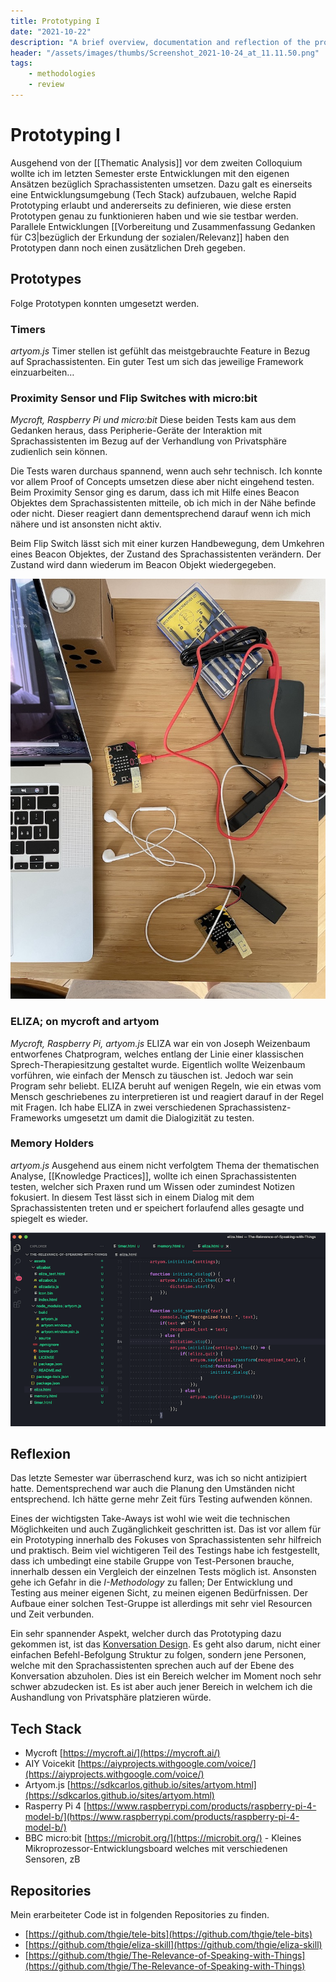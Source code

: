 ```yaml
---
title: Prototyping I
date: "2021-10-22"
description: "A brief overview, documentation and reflection of the prototyping and testing on voice assistants done in the last semester. The most important take-away: This needs to be a group effort."
header: "/assets/images/thumbs/Screenshot_2021-10-24_at_11.11.50.png"
tags:
    - methodologies
    - review
---
```

# Prototyping I
Ausgehend von der [[Thematic Analysis]] vor dem zweiten Colloquium wollte ich im letzten Semester erste Entwicklungen mit den eigenen Ansätzen bezüglich Sprachassistenten umsetzen. Dazu galt es einerseits eine Entwicklungsumgebung (Tech Stack) aufzubauen, welche Rapid Prototyping erlaubt und andererseits zu definieren, wie diese ersten Prototypen genau zu funktionieren haben und wie sie testbar werden. Parallele Entwicklungen [[Vorbereitung und Zusammenfassung Gedanken für C3|bezüglich der Erkundung der sozialen/Relevanz]] haben den Prototypen dann noch einen zusätzlichen Dreh gegeben.

## Prototypes
Folge Prototypen konnten umgesetzt werden.

### Timers
*artyom.js*
Timer stellen ist gefühlt das meistgebrauchte Feature in Bezug auf Sprachassistenten. Ein guter Test um sich das jeweilige Framework einzuarbeiten…

### Proximity Sensor und Flip Switches with micro:bit
*Mycroft, Raspberry Pi und micro:bit*
Diese beiden Tests kam aus dem Gedanken heraus, dass Peripherie-Geräte der Interaktion mit Sprachassistenten im Bezug auf der Verhandlung von Privatsphäre zudienlich sein können.

Die Tests waren durchaus spannend, wenn auch sehr technisch. Ich konnte vor allem Proof of Concepts umsetzen diese aber nicht eingehend testen. Beim Proximity Sensor ging es darum, dass ich mit Hilfe eines Beacon Objektes dem Sprachassistenten mitteile, ob ich mich in der Nähe befinde oder nicht. Dieser reagiert dann dementsprechend darauf wenn ich mich nähere und ist ansonsten nicht aktiv.

Beim Flip Switch lässt sich mit einer kurzen Handbewegung, dem Umkehren eines Beacon Objektes, der Zustand des Sprachassistenten verändern. Der Zustand wird dann wiederum im Beacon Objekt wiedergegeben.

![Code](/assets/images/thumbs/IMG_0439.jpeg)

### ELIZA; on mycroft and artyom
*Mycroft, Raspberry Pi, artyom.js*
ELIZA war ein von Joseph Weizenbaum entworfenes Chatprogram, welches entlang der Linie einer klassischen Sprech-Therapiesitzung gestaltet wurde. Eigentlich wollte Weizenbaum vorführen, wie einfach der Mensch zu täuschen ist. Jedoch war sein Program sehr beliebt. ELIZA beruht auf wenigen Regeln, wie ein etwas vom Mensch geschriebenes zu interpretieren ist und reagiert darauf in der Regel mit Fragen. Ich habe ELIZA in zwei verschiedenen Sprachassistenz-Frameworks umgesetzt um damit die Dialogizität zu testen.

### Memory Holders
*artyom.js*
Ausgehend aus einem nicht verfolgtem Thema der thematischen Analyse, [[Knowledge Practices]], wollte ich einen Sprachassistenten testen, welcher sich Praxen rund um Wissen oder zumindest Notizen fokusiert. In diesem Test lässt sich in einem Dialog mit dem Sprachassistenten treten und er speichert forlaufend alles gesagte und spiegelt es wieder.

![Code](/assets/images/thumbs/Screenshot_2021-10-24_at_11.11.50.png)

## Reflexion
Das letzte Semester war überraschend kurz, was ich so nicht antizipiert hatte. Dementsprechend war auch die Planung den Umständen nicht entsprechend. Ich hätte gerne mehr Zeit fürs Testing aufwenden können.

Eines der wichtigsten Take-Aways ist wohl wie weit die technischen Möglichkeiten und auch Zugänglichkeit geschritten ist. Das ist vor allem für ein Prototyping innerhalb des Fokuses von Sprachassistenten sehr hilfreich und praktisch. Beim viel wichtigeren Teil des Testings habe ich festgestellt, dass ich umbedingt eine stabile Gruppe von Test-Personen brauche, innerhalb dessen ein Vergleich der einzelnen Tests möglich ist. Ansonsten gehe ich Gefahr in die *I-Methodology* zu fallen; Der Entwicklung und Testing aus meiner eigenen Sicht, zu meinen eigenen Bedürfnissen. Der Aufbaue einer solchen Test-Gruppe ist allerdings mit sehr viel Resourcen und Zeit verbunden.

Ein sehr spannender Aspekt, welcher durch das Prototyping dazu gekommen ist, ist das [Konversation Design](https://neohelden.com/de/blog/conversational-interfaces/conversational-design-prinzipien/). Es geht also darum, nicht einer einfachen Befehl-Befolgung Struktur zu folgen, sondern jene Personen, welche mit den Sprachassistenten sprechen auch auf der Ebene des Konversation abzuholen. Dies ist ein Bereich welcher im Moment noch sehr schwer abzudecken ist. Es ist aber auch jener Bereich in welchem ich die Aushandlung von Privatsphäre platzieren würde. 

## Tech Stack
- Mycroft [https://mycroft.ai/](https://mycroft.ai/)
- AIY Voicekit [https://aiyprojects.withgoogle.com/voice/](https://aiyprojects.withgoogle.com/voice/)
- Artyom.js [https://sdkcarlos.github.io/sites/artyom.html](https://sdkcarlos.github.io/sites/artyom.html)
- Rasperry Pi 4 [https://www.raspberrypi.com/products/raspberry-pi-4-model-b/](https://www.raspberrypi.com/products/raspberry-pi-4-model-b/)
- BBC micro:bit [https://microbit.org/](https://microbit.org/) - Kleines Mikroprozessor-Entwicklungsboard welches mit verschiedenen Sensoren, zB 

## Repositories
Mein erarbeiteter Code ist in folgenden Repositories zu finden.
- [https://github.com/thgie/tele-bits](https://github.com/thgie/tele-bits)
- [https://github.com/thgie/eliza-skill](https://github.com/thgie/eliza-skill)
- [https://github.com/thgie/The-Relevance-of-Speaking-with-Things](https://github.com/thgie/The-Relevance-of-Speaking-with-Things)